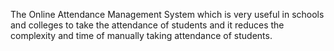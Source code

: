 The Online Attendance Management
System which is very useful in schools and colleges to take the attendance of
students and it reduces the complexity and time of manually taking attendance of students.
